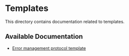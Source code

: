 # Templates

This directory contains documentation related to templates.

## Available Documentation

- [Error management protocol template](./error-management-protocol-template.md)

